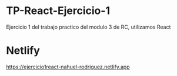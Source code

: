 # TP-React-Ejercicio-1
Ejercicio 1 del trabajo practico del modulo 3 de RC, utilizamos React

# Netlify
https://ejercicio1react-nahuel-rodriguez.netlify.app